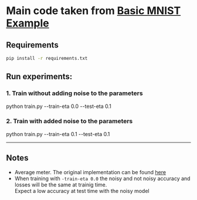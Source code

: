 # Main code taken from [Basic MNIST Example](https://github.com/pytorch/examples/tree/master/mnist)

## Requirements
```bash
pip install -r requirements.txt
```
## Run experiments:
### 1. Train without adding noise to the parameters
python train.py --train-eta 0.0 --test-eta 0.1

### 2. Train with added noise to the parameters
python train.py --train-eta 0.1 --test-eta 0.1

------------------------------------------------------------------------

## Notes
* Average meter. The original implementation can be found [here](https://github.com/pytorch/examples/blob/master/imagenet/main.py#L359-L380) 
* When training with `-train-eta 0.0` the noisy and not noisy accuracy and losses will be the same at trainig time. <br> Expect a low accuracy at test time with the noisy model

